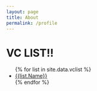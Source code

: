 ```yaml
---
layout: page
title: About
permalink: /profile
---
```


<h1>VC LIST!!</h1>

<ul>
{% for list in site.data.vclist %}
  <li><a href="{{ list.Name | datapage_url: '/vclist' }}">{{list.Name}}</a></li>
{% endfor %}
</ul>
